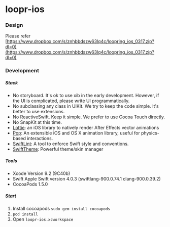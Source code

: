 # loopr-ios

### Design
Please refer
[https://www.dropbox.com/s/znhbbdszw63lq4c/loopring_ios_0317.zip?dl=0](https://www.dropbox.com/s/znhbbdszw63lq4c/loopring_ios_0317.zip?dl=0)

### Development 

##### Stack

- No storyboard. It's ok to use xib in the early development. However, if the UI is complicated, please write UI programmatically.
- No subclassing any class in UIKit. We try to keep the code simple. It's better to use extensions.
- No ReactiveSwift. Keep it simple. We prefer to use Cocoa Touch directly.
- No SnapKit at this time.
- [Lottie](https://github.com/airbnb/lottie-ios): an iOS library to natively render After Effects vector animations
- [Pop](https://github.com/facebook/pop): An extensible iOS and OS X animation library, useful for physics-based interactions.
- [SwiftLint](https://github.com/realm/SwiftLint): A tool to enforce Swift style and conventions.
- [SwiftTheme](https://github.com/jiecao-fm/SwiftTheme): Powerful theme/skin manager

##### Tools
- Xcode Version 9.2 (9C40b)
- Swift Apple Swift version 4.0.3 (swiftlang-900.0.74.1 clang-900.0.39.2)
- CocoaPods 1.5.0

##### Start
1. Install cocoapods ```sudo gem install cocoapods```
1. ```pod install```
2. Open ```loopr-ios.xcworkspace```
